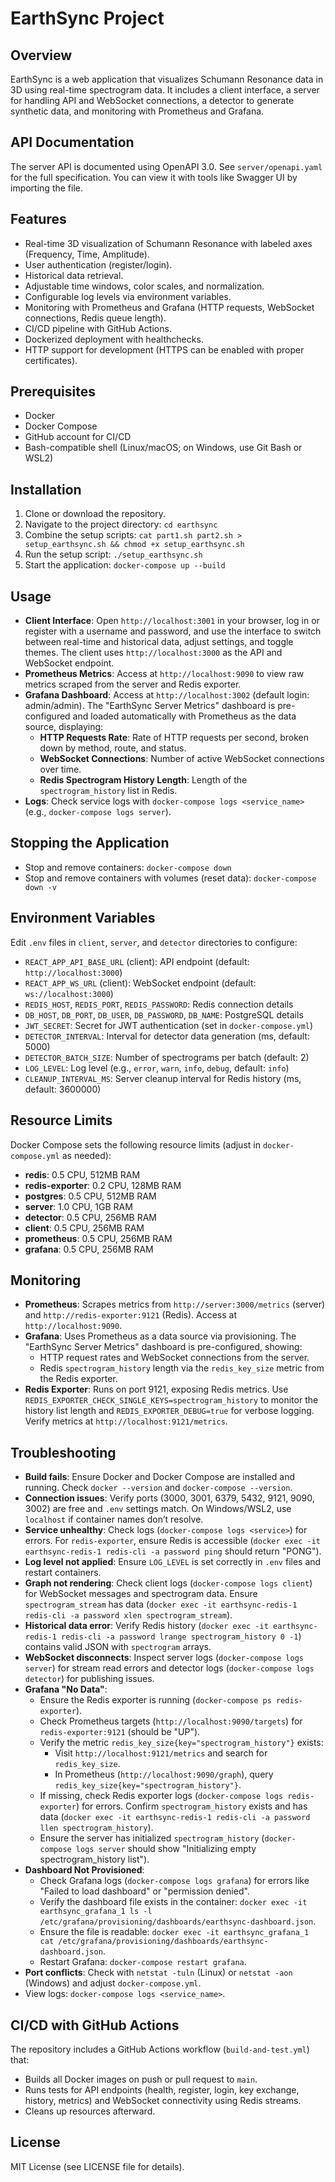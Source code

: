# EarthSync Project

## Overview
EarthSync is a web application that visualizes Schumann Resonance data in 3D using real-time spectrogram data. It includes a client interface, a server for handling API and WebSocket connections, a detector to generate synthetic data, and monitoring with Prometheus and Grafana.

## API Documentation
The server API is documented using OpenAPI 3.0. See `server/openapi.yaml` for the full specification. You can view it with tools like Swagger UI by importing the file.

## Features
- Real-time 3D visualization of Schumann Resonance with labeled axes (Frequency, Time, Amplitude).
- User authentication (register/login).
- Historical data retrieval.
- Adjustable time windows, color scales, and normalization.
- Configurable log levels via environment variables.
- Monitoring with Prometheus and Grafana (HTTP requests, WebSocket connections, Redis queue length).
- CI/CD pipeline with GitHub Actions.
- Dockerized deployment with healthchecks.
- HTTP support for development (HTTPS can be enabled with proper certificates).

## Prerequisites
- Docker
- Docker Compose
- GitHub account for CI/CD
- Bash-compatible shell (Linux/macOS; on Windows, use Git Bash or WSL2)

## Installation
1. Clone or download the repository.
2. Navigate to the project directory: `cd earthsync`
3. Combine the setup scripts: `cat part1.sh part2.sh > setup_earthsync.sh && chmod +x setup_earthsync.sh`
4. Run the setup script: `./setup_earthsync.sh`
5. Start the application: `docker-compose up --build`

## Usage
- **Client Interface**: Open `http://localhost:3001` in your browser, log in or register with a username and password, and use the interface to switch between real-time and historical data, adjust settings, and toggle themes. The client uses `http://localhost:3000` as the API and WebSocket endpoint.
- **Prometheus Metrics**: Access at `http://localhost:9090` to view raw metrics scraped from the server and Redis exporter.
- **Grafana Dashboard**: Access at `http://localhost:3002` (default login: admin/admin). The "EarthSync Server Metrics" dashboard is pre-configured and loaded automatically with Prometheus as the data source, displaying:
  - **HTTP Requests Rate**: Rate of HTTP requests per second, broken down by method, route, and status.
  - **WebSocket Connections**: Number of active WebSocket connections over time.
  - **Redis Spectrogram History Length**: Length of the `spectrogram_history` list in Redis.
- **Logs**: Check service logs with `docker-compose logs <service_name>` (e.g., `docker-compose logs server`).

## Stopping the Application
- Stop and remove containers: `docker-compose down`
- Stop and remove containers with volumes (reset data): `docker-compose down -v`

## Environment Variables
Edit `.env` files in `client`, `server`, and `detector` directories to configure:
- `REACT_APP_API_BASE_URL` (client): API endpoint (default: `http://localhost:3000`)
- `REACT_APP_WS_URL` (client): WebSocket endpoint (default: `ws://localhost:3000`)
- `REDIS_HOST`, `REDIS_PORT`, `REDIS_PASSWORD`: Redis connection details
- `DB_HOST`, `DB_PORT`, `DB_USER`, `DB_PASSWORD`, `DB_NAME`: PostgreSQL details
- `JWT_SECRET`: Secret for JWT authentication (set in `docker-compose.yml`)
- `DETECTOR_INTERVAL`: Interval for detector data generation (ms, default: 5000)
- `DETECTOR_BATCH_SIZE`: Number of spectrograms per batch (default: 2)
- `LOG_LEVEL`: Log level (e.g., `error`, `warn`, `info`, `debug`, default: `info`)
- `CLEANUP_INTERVAL_MS`: Server cleanup interval for Redis history (ms, default: 3600000)

## Resource Limits
Docker Compose sets the following resource limits (adjust in `docker-compose.yml` as needed):
- **redis**: 0.5 CPU, 512MB RAM
- **redis-exporter**: 0.2 CPU, 128MB RAM
- **postgres**: 0.5 CPU, 512MB RAM
- **server**: 1.0 CPU, 1GB RAM
- **detector**: 0.5 CPU, 256MB RAM
- **client**: 0.5 CPU, 256MB RAM
- **prometheus**: 0.5 CPU, 256MB RAM
- **grafana**: 0.5 CPU, 256MB RAM

## Monitoring
- **Prometheus**: Scrapes metrics from `http://server:3000/metrics` (server) and `http://redis-exporter:9121` (Redis). Access at `http://localhost:9090`.
- **Grafana**: Uses Prometheus as a data source via provisioning. The "EarthSync Server Metrics" dashboard is pre-configured, showing:
  - HTTP request rates and WebSocket connections from the server.
  - Redis `spectrogram_history` length via the `redis_key_size` metric from the Redis exporter.
- **Redis Exporter**: Runs on port 9121, exposing Redis metrics. Use `REDIS_EXPORTER_CHECK_SINGLE_KEYS=spectrogram_history` to monitor the history list length and `REDIS_EXPORTER_DEBUG=true` for verbose logging. Verify metrics at `http://localhost:9121/metrics`.

## Troubleshooting
- **Build fails**: Ensure Docker and Docker Compose are installed and running. Check `docker --version` and `docker-compose --version`.
- **Connection issues**: Verify ports (3000, 3001, 6379, 5432, 9121, 9090, 3002) are free and `.env` settings match. On Windows/WSL2, use `localhost` if container names don’t resolve.
- **Service unhealthy**: Check logs (`docker-compose logs <service>`) for errors. For `redis-exporter`, ensure Redis is accessible (`docker exec -it earthsync-redis-1 redis-cli -a password ping` should return "PONG").
- **Log level not applied**: Ensure `LOG_LEVEL` is set correctly in `.env` files and restart containers.
- **Graph not rendering**: Check client logs (`docker-compose logs client`) for WebSocket messages and spectrogram data. Ensure `spectrogram_stream` has data (`docker exec -it earthsync-redis-1 redis-cli -a password xlen spectrogram_stream`).
- **Historical data error**: Verify Redis history (`docker exec -it earthsync-redis-1 redis-cli -a password lrange spectrogram_history 0 -1`) contains valid JSON with `spectrogram` arrays.
- **WebSocket disconnects**: Inspect server logs (`docker-compose logs server`) for stream read errors and detector logs (`docker-compose logs detector`) for publishing issues.
- **Grafana "No Data"**: 
  - Ensure the Redis exporter is running (`docker-compose ps redis-exporter`).
  - Check Prometheus targets (`http://localhost:9090/targets`) for `redis-exporter:9121` (should be "UP").
  - Verify the metric `redis_key_size{key="spectrogram_history"}` exists:
    - Visit `http://localhost:9121/metrics` and search for `redis_key_size`.
    - In Prometheus (`http://localhost:9090/graph`), query `redis_key_size{key="spectrogram_history"}`.
  - If missing, check Redis exporter logs (`docker-compose logs redis-exporter`) for errors. Confirm `spectrogram_history` exists and has data (`docker exec -it earthsync-redis-1 redis-cli -a password llen spectrogram_history`).
  - Ensure the server has initialized `spectrogram_history` (`docker-compose logs server` should show "Initializing empty spectrogram_history list").
- **Dashboard Not Provisioned**: 
  - Check Grafana logs (`docker-compose logs grafana`) for errors like "Failed to load dashboard" or "permission denied".
  - Verify the dashboard file exists in the container: `docker exec -it earthsync_grafana_1 ls -l /etc/grafana/provisioning/dashboards/earthsync-dashboard.json`.
  - Ensure the file is readable: `docker exec -it earthsync_grafana_1 cat /etc/grafana/provisioning/dashboards/earthsync-dashboard.json`.
  - Restart Grafana: `docker-compose restart grafana`.
- **Port conflicts**: Check with `netstat -tuln` (Linux) or `netstat -aon` (Windows) and adjust `docker-compose.yml`.
- View logs: `docker-compose logs <service_name>`.

## CI/CD with GitHub Actions
The repository includes a GitHub Actions workflow (`build-and-test.yml`) that:
- Builds all Docker images on push or pull request to `main`.
- Runs tests for API endpoints (health, register, login, key exchange, history, metrics) and WebSocket connectivity using Redis streams.
- Cleans up resources afterward.

## License
MIT License (see LICENSE file for details).
